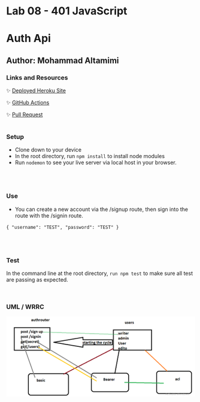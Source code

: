 # Lab 08 - 401 JavaScript

# Auth Api

## Author: Mohammad Altamimi

### Links and Resources

✨ [Deployed Heroku Site](https://auth-api-mohammad.herokuapp.com/)

✨ [GitHub Actions](https://github.com/MohammadAltamimi98/auth-api/actions)

✨ [Pull Request](https://github.com/MohammadAltamimi98/auth-api/pull/2)
<br/>
<br/>

### Setup

- Clone down to your device
- In the root directory, run `npm install` to install node modules
- Run `nodemon` to see your live server via local host in your browser.

<br/>
<br/>

### Use

- You can create a new account via the /signup route, then sign into the route with the /signin route.

```JS
{ "username": "TEST", "password": "TEST" }
```

<br/>
<br/>

### Test

In the command line at the root directory, `run npm test` to make sure all test are passing as expected.

<br/>

### UML / WRRC

<img src="lab08.png" width ="800">

<img src="" width ="800">